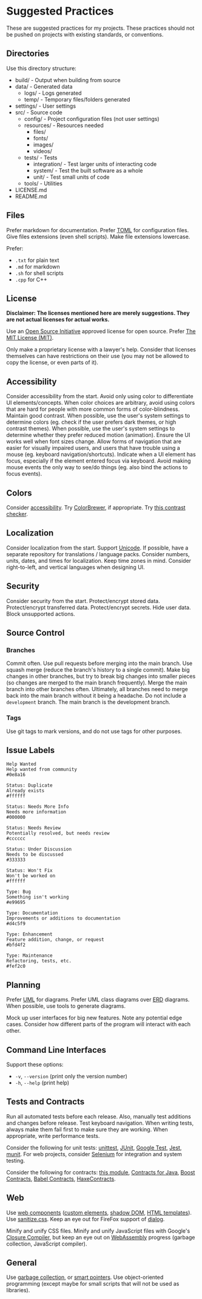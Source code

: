 # Suggested Practices

These are suggested practices for my projects. These practices should not be pushed on projects with existing standards, or conventions.

## Directories

Use this directory structure:
* build/ - Output when building from source
* data/ - Generated data
	- logs/ - Logs generated
	- temp/ - Temporary files/folders generated
* settings/ - User settings
* src/ - Source code
	- config/ - Project configuration files (not user settings)
	- resources/ - Resources needed
		- files/
		- fonts/
		- images/
		- videos/
	- tests/ - Tests
		- integration/ - Test larger units of interacting code
		- system/ - Test the built software as a whole
		- unit/ - Test small units of code
	- tools/ - Utilities
* LICENSE.md
* README.md

## Files

Prefer markdown for documentation. Prefer [TOML](https://toml.io/en) for configuration files. Give files extensions (even shell scripts). Make file extensions lowercase.

Prefer:
* `.txt` for plain text
* `.md` for markdown
* `.sh` for shell scripts
* `.cpp` for C++

## License

**Disclaimer: The licenses mentioned here are merely suggestions. They are not actual licenses for actual works.**

Use an [Open Source Initiative](https://opensource.org) approved license for open source. Prefer [The MIT License (MIT)](https://opensource.org/licenses/MIT).

Only make a proprietary license with a lawyer's help. Consider that licenses themselves can have restrictions on their use (you may not be allowed to copy the license, or even parts of it).

## Accessibility

Consider accessibility from the start. Avoid only using color to differentiate UI elements/concepts. When color choices are arbitrary, avoid using colors that are hard for people with more common forms of color-blindness. Maintain good contrast. When possible, use the user's system settings to determine colors (eg. check if the user prefers dark themes, or high contrast themes). When possible, use the user's system settings to determine whether they prefer reduced motion (animation). Ensure the UI works well when font sizes change. Allow forms of navigation that are easier for visually impaired users, and users that have trouble using a mouse (eg. keyboard navigation/shortcuts). Indicate when a UI element has focus, especially if the element entered focus via keyboard. Avoid making mouse events the only way to see/do things (eg. also bind the actions to focus events).

## Colors

Consider [accessibility](#accessibility). Try [ColorBrewer](https://colorbrewer2.org), if appropriate. Try [this contrast checker](https://webaim.org/resources/contrastchecker).

## Localization

Consider localization from the start. Support [Unicode](https://home.unicode.org). If possible, have a separate repository for translations / language packs. Consider numbers, units, dates, and times for localization. Keep time zones in mind. Consider right-to-left, and vertical languages when designing UI.

## Security

Consider security from the start. Protect/encrypt stored data. Protect/encrypt transferred data. Protect/encrypt secrets. Hide user data. Block unsupported actions.

## Source Control

### Branches

Commit often. Use pull requests before merging into the main branch. Use squash merge (reduce the branch's history to a single commit). Make big changes in other branches, but try to break big changes into smaller pieces (so changes are merged to the main branch frequently). Merge the main branch into other branches often. Ultimately, all branches need to merge back into the main branch without it being a headache. Do not include a `development` branch. The main branch is the development branch.

### Tags

Use git tags to mark versions, and do not use tags for other purposes.

## Issue Labels

```
Help Wanted
Help wanted from community
#0e8a16

Status: Duplicate
Already exists
#ffffff

Status: Needs More Info
Needs more information
#000000

Status: Needs Review
Potentially resolved, but needs review
#cccccc

Status: Under Discussion
Needs to be discussed
#333333

Status: Won't Fix
Won't be worked on
#ffffff

Type: Bug
Something isn't working
#e99695

Type: Documentation
Improvements or additions to documentation
#d4c5f9

Type: Enhancement
Feature addition, change, or request
#bfd4f2

Type: Maintenance
Refactoring, tests, etc.
#fef2c0
```

## Planning

Prefer [UML](http://uml.org) for diagrams. Prefer UML class diagrams over [ERD](https://en.wikipedia.org/wiki/Entity%E2%80%93relationship_model) diagrams. When possible, use tools to generate diagrams.

Mock up user interfaces for big new features. Note any potential edge cases. Consider how different parts of the program will interact with each other.

## Command Line Interfaces

Support these options:
* `-v`, `--version` (print only the version number)
* `-h`, `--help` (print help)

## Tests and Contracts

Run all automated tests before each release. Also, manually test additions and changes before release. Test keyboard navigation. When writing tests, always make them fail first to make sure they are working. When appropriate, write performance tests.

Consider the following for unit tests: [unittest](https://docs.python.org/3/library/unittest.html), [JUnit](https://junit.org), [Google Test](https://github.com/google/googletest), [Jest](https://jestjs.io), [munit](https://github.com/massiveinteractive/MassiveUnit). For web projects, consider [Selenium](https://selenium.dev) for integration and system testing.

Consider the following for contracts: [this module](https://github.com/deadpixi/contracts), [Contracts for Java](https://github.com/nhatminhle/cofoja), [Boost Contracts](https://www.boost.org/doc/libs/1_71_0/libs/contract/doc/html/index.html), [Babel Contracts](https://github.com/codemix/babel-plugin-contracts), [HaxeContracts](https://github.com/ciscoheat/HaxeContracts).

## Web

Use [web components](https://developer.mozilla.org/en-US/docs/Web/Web_Components) ([custom elements](https://developer.mozilla.org/en-US/docs/Web/Web_Components/Using_custom_elements), [shadow DOM](https://developer.mozilla.org/en-US/docs/Web/Web_Components/Using_shadow_DOM), [HTML templates](https://developer.mozilla.org/en-US/docs/Web/Web_Components/Using_templates_and_slots)). Use [sanitize.css](https://csstools.github.io/sanitize.css). Keep an eye out for FireFox support of [dialog](https://developer.mozilla.org/en-US/docs/Web/HTML/Element/dialog).

Minify and unify CSS files. Minify and unify JavaScript files with Google's [Closure Compiler](https://developers.google.com/closure/compiler/docs/gettingstarted_app), but keep an eye out on [WebAssembly](https://webassembly.org) progress (garbage collection, JavaScript compiler).

## General

Use [garbage collection](https://hboehm.info/gc), or [smart pointers](https://www.boost.org/doc/libs/1_71_0/libs/smart_ptr/doc/html/smart_ptr.html). Use object-oriented programming (except maybe for small scripts that will not be used as libraries).